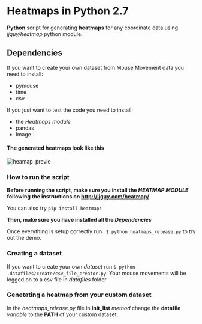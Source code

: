 # Heatmaps in Python 2.7
**Python** script for generating **heatmaps** for any coordinate data using _jjguy/heatmap_ python module.

## Dependencies
If you want to create your own dataset from Mouse Movement data you need to install:
- pymouse
- time
- csv

If you just want to test the code you need to install:
- the _Heatmaps module_
- pandas
- Image

#### The generated heatmaps look like this
![heamap_previe](https://raw.githubusercontent.com/anapt/heatmaps-python2.7/master/outputs/blue-red/final_blue_red.png?token=AM9NVsu25m8ozS64rqQ0RzQy01OX0MCPks5Z0sVQwA%3D%3D)

### How to run the script

**Before running the script, make sure you install the _HEATMAP MODULE_ following the instructions on http://jjguy.com/heatmap/**

You can also try `pip install heatmaps`

**Then, make sure you have installed all the _Dependencies_**

Once everything is setup correctly run
` $ python heatmaps_release.py` to try out the demo.

### Creating a dataset

If you want to create your own _dataset_ run `$ python .datafiles/create/csv_file_creator.py`. Your mouse movements will be logged on to a csv file in _datafiles_ folder.

### Genetating a heatmap from your custom dataset
In the _heatmaps_release.py_ file in **init_list** _method_ change the **datafile** _variable_ to the **PATH** of your custom dataset.
